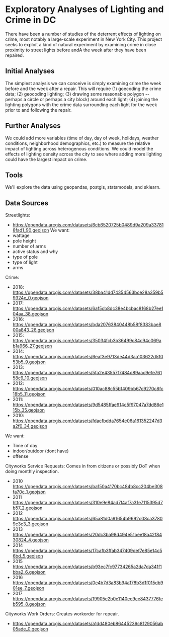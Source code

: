 # Exploratory Analyses of Lighting and Crime in DC

There have been a number of studies of the deterrent effects of lighting on crime, most notably a large-scale experiment in New York City. 
This project seeks to exploit a kind of natural experiment by examining crime in close proximity to street lights before andA the week after they have been repaired. 

## Initial Analyses
The simplest analysis we can conceive is simply examining crime the week before and the week after a repair. This will require (1) goecoding the crime data; (2) geocoding lighting; (3) drawing some reasonable polygon -- perhaps a circle or perhaps a city block) around each light; (4) joining the lighting polygons with the crime data surrounding each light for the week prior to and following the repair. 

## Further Analyses
We could add more variables (time of day, day of week, holidays, weather conditions, neighborhood demographics, etc.) to measure the relative impact of lighting across heterogenous conditions. We could model the effects of lighting density across the city to see where adding more lighting could have the largest impact on crime. 

## Tools
We'll explore the data using geopandas, postgis, statsmodels, and sklearn. 

## Data Sources

Streetlights: 
 - https://opendata.arcgis.com/datasets/6cb6520725b0489d9a209a337818fad1_90.geojson
We want:
- wattage
- pole height
- number of arms
- active status and why
- type of pole
- type of light
- arms
 
Crime: 
 - 2018: https://opendata.arcgis.com/datasets/38ba41dd74354563bce28a359b59324e_0.geojson
 - 2017: https://opendata.arcgis.com/datasets/6af5cb8dc38e4bcbac8168b27ee104aa_38.geojson
 - 2016: https://opendata.arcgis.com/datasets/bda20763840448b58f8383bae800a843_26.geojson
 - 2015: https://opendata.arcgis.com/datasets/35034fcb3b36499c84c94c069ab1a966_27.geojson
 - 2014: https://opendata.arcgis.com/datasets/6eaf3e9713de44d3aa103622d51053b5_9.geojson
 - 2013: https://opendata.arcgis.com/datasets/5fa2e43557f7484d89aac9e1e76158c9_10.geojson
 - 2012: https://opendata.arcgis.com/datasets/010ac88c55b1409bb67c9270c8fc18b5_11.geojson
 - 2011: https://opendata.arcgis.com/datasets/9d5485ffae914c5f97047a7dd86e115b_35.geojson
 - 2010: https://opendata.arcgis.com/datasets/fdacfbdda7654e06a161352247d3a2f0_34.geojson

We want:
- Time of day
- indoor/outdoor (dont have)
- offense

Cityworks Service Requests:
Comes in from citizens or possibly DoT when doing monthly inspection.
 - 2010 https://opendata.arcgis.com/datasets/ba150a4170bc484b8cc204be308fa70c_1.geojson
 - 2011 https://opendata.arcgis.com/datasets/310e9e84ad7f4af7a31e7115395d7b57_2.geojson
 - 2012 https://opendata.arcgis.com/datasets/65a81d0a91654b9692c08ca37809c3c3_3.geojson
 - 2013 https://opendata.arcgis.com/datasets/20dc3ba98d494e51bee18a42f8430824_4.geojson
 - 2014 https://opendata.arcgis.com/datasets/17cafb3ffab347409def7e85e14c56bd_5.geojson
 - 2015 https://opendata.arcgis.com/datasets/b93ec7fc97734265a2da7da341f1bba2_6.geojson
 - 2016 https://opendata.arcgis.com/datasets/0e4b7d3a83b94a178b3d1f015db901ee_7.geojson
 - 2017 https://opendata.arcgis.com/datasets/19905e2b0e1140ec9ce8437776feb595_8.geojson
 
Cityworks Work Orders: 
Creates workorder for repeair.
 - https://opendata.arcgis.com/datasets/a1dd480eb86445239c8129056ab05ade_0.geojson
 
